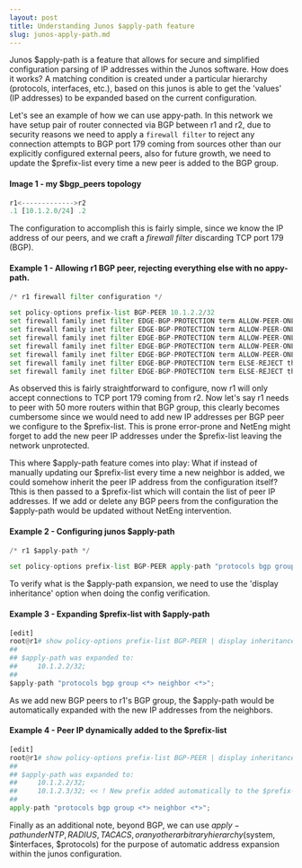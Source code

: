 ```yaml
---
layout: post
title: Understanding Junos $apply-path feature
slug: junos-apply-path.md
---
```


Junos $apply-path is a feature that allows for secure and simplified configuration parsing of IP addresses within the Junos software. How does it works? A matching condition is created under a particular hierarchy (protocols, interfaces, etc.), based on this junos is able to get the 'values' (IP addresses) to be expanded based on the current configuration.

Let's see an example of how we can use appy-path. In this network we have setup pair of router connected via BGP between r1 and r2, due to security reasons we need to apply a `firewall filter` to reject any connection attempts to BGP port 179 coming from sources other than our explicitly configured external peers, also for future growth, we need to update the $prefix-list every time a new peer is added to the BGP group.

#### Image 1 - my $bgp_peers topology
```python
r1<------------->r2
.1 [10.1.2.0/24] .2
```

The configuration to accomplish this is fairly simple, since we know the IP address of our peers, and we craft a *firewall filter* discarding TCP port 179 (BGP).

#### Example 1 - Allowing r1 BGP peer, rejecting everything else with no appy-path.
```python
/* r1 firewall filter configuration */

set policy-options prefix-list BGP-PEER 10.1.2.2/32
set firewall family inet filter EDGE-BGP-PROTECTION term ALLOW-PEER-ONLY from source-prefix-list BGP-PEER
set firewall family inet filter EDGE-BGP-PROTECTION term ALLOW-PEER-ONLY from protocol tcp
set firewall family inet filter EDGE-BGP-PROTECTION term ALLOW-PEER-ONLY from destination-port bgp
set firewall family inet filter EDGE-BGP-PROTECTION term ALLOW-PEER-ONLY then count PEER-ONLY
set firewall family inet filter EDGE-BGP-PROTECTION term ALLOW-PEER-ONLY then accept
set firewall family inet filter EDGE-BGP-PROTECTION term ELSE-REJECT then count ELSE-REJECT
set firewall family inet filter EDGE-BGP-PROTECTION term ELSE-REJECT then reject
```

As observed this is fairly straightforward to configure, now r1 will only accept connections to TCP port 179 coming from r2. Now let's say r1 needs to peer with 50 more routers within that BGP group, this clearly becomes cumbersome since we would need to add new IP addresses per BGP peer we configure to the $prefix-list. This is prone error-prone and NetEng might forget to add the new peer IP addresses under the $prefix-list leaving the network unprotected.

This where $apply-path feature comes into play: What if instead of manually updating our $prefix-list every time a new neighbor is added, we could somehow inherit the peer IP address from the configuration itself? Tthis is then passed to a $prefix-list which will contain the list of peer IP addresses. If we add or delete any BGP peers from the configuration the $apply-path would be updated without NetEng intervention.

#### Example 2 - Configuring junos $apply-path
```python
/* r1 $apply-path */

set policy-options prefix-list BGP-PEER apply-path "protocols bgp group <*> neighbor <*>"
```
To verify what is the $apply-path expansion, we need to use the 'display inheritance' option when doing the config verification.

#### Example 3 - Expanding $prefix-list with $apply-path
```python
[edit]
root@r1# show policy-options prefix-list BGP-PEER | display inheritance
##
## $apply-path was expanded to:
##     10.1.2.2/32;
##
$apply-path "protocols bgp group <*> neighbor <*>";
```
As we add new BGP peers to r1's BGP group, the $apply-path would be automatically expanded with the new IP addresses from the neighbors.
#### Example 4 - Peer IP dynamically added to the $prefix-list
```python
[edit]
root@r1# show policy-options prefix-list BGP-PEER | display inheritance
##
## $apply-path was expanded to:
##     10.1.2.2/32;
##     10.1.2.3/32; << ! New prefix added automatically to the $prefix-list.
##
apply-path "protocols bgp group <*> neighbor <*>";
```

Finally as an additional note, beyond BGP, we can use $apply-path under NTP, RADIUS, TACACS, or any other arbitrary hierarchy ($system, $interfaces, $protocols) for the purpose of automatic address expansion within the junos configuration.
